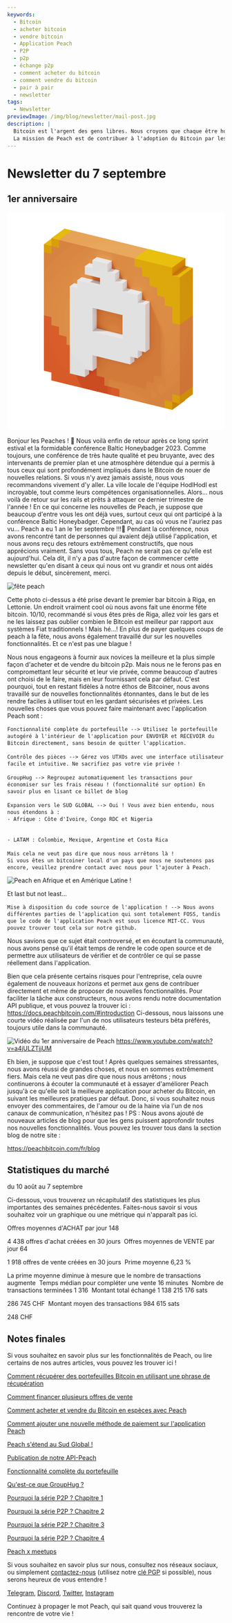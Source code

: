 ```yaml
---
keywords:
  - Bitcoin
  - acheter bitcoin
  - vendre bitcoin
  - Application Peach
  - P2P
  - p2p
  - échange p2p
  - comment acheter du bitcoin
  - comment vendre du bitcoin
  - pair à pair
  - newsletter
tags:
  - Newsletter
previewImage: /img/blog/newsletter/mail-post.jpg
description: |
  Bitcoin est l'argent des gens libres. Nous croyons que chaque être humain a le droit de choisir la monnaie qu'il utilise pour stocker sa richesse, le résultat de son travail, de son temps et de son énergie.
  La mission de Peach est de contribuer à l'adoption du Bitcoin par les personnes.
---
```


# Newsletter du 7 septembre

## 1er anniversaire

![peachy peach bitcoin gif](/img/blog/newsletter/gif-peach.gif)

Bonjour les Peaches ! 🍑
Nous voilà enfin de retour après ce long sprint estival et la formidable conférence Baltic Honeybadger 2023.
Comme toujours, une conférence de très haute qualité et peu bruyante, avec des intervenants de premier plan et une atmosphère détendue qui a permis à tous ceux qui sont profondément impliqués dans le Bitcoin de nouer de nouvelles relations.
Si vous n'y avez jamais assisté, nous vous recommandons vivement d'y aller. La ville locale de l'équipe HodlHodl est incroyable, tout comme leurs compétences organisationnelles.
Alors... nous voilà de retour sur les rails et prêts à attaquer ce dernier trimestre de l'année !
En ce qui concerne les nouvelles de Peach, je suppose que beaucoup d'entre vous les ont déjà vues, surtout ceux qui ont participé à la conférence Baltic Honeybadger. Cependant, au cas où vous ne l'auriez pas vu...
Peach a eu 1 an le 1er septembre !!!🎂
Pendant la conférence, nous avons rencontré tant de personnes qui avaient déjà utilisé l'application, et nous avons reçu des retours extrêmement constructifs, que nous apprécions vraiment. Sans vous tous, Peach ne serait pas ce qu'elle est aujourd'hui.
Cela dit, il n'y a pas d'autre façon de commencer cette newsletter qu'en disant à ceux qui nous ont vu grandir et nous ont aidés depuis le début, sincèrement, merci.

![fête peach](https://img.mailinblue.com/5647291/images/content_library/original/64f9baaacf47e56e5c144ce8.jpeg)

Cette photo ci-dessus a été prise devant le premier bar bitcoin à Riga, en Lettonie. Un endroit vraiment cool où nous avons fait une énorme fête bitcoin. 10/10, recommandé si vous êtes près de Riga, allez voir les gars et ne les laissez pas oublier combien le Bitcoin est meilleur par rapport aux systèmes Fiat traditionnels !
Mais hé...! En plus de payer quelques coups de peach à la fête, nous avons également travaillé dur sur les nouvelles fonctionnalités. Et ce n'est pas une blague !

Nous nous engageons à fournir aux novices la meilleure et la plus simple façon d'acheter et de vendre du bitcoin p2p.
Mais nous ne le ferons pas en compromettant leur sécurité et leur vie privée, comme beaucoup d'autres ont choisi de le faire, mais en leur fournissant cela par défaut.
C'est pourquoi, tout en restant fidèles à notre éthos de Bitcoiner, nous avons travaillé sur de nouvelles fonctionnalités étonnantes, dans le but de les rendre faciles à utiliser tout en les gardant sécurisées et privées. Les nouvelles choses que vous pouvez faire maintenant avec l'application Peach sont :

    Fonctionnalité complète du portefeuille --> Utilisez le portefeuille autogéré à l'intérieur de l'application pour ENVOYER et RECEVOIR du Bitcoin directement, sans besoin de quitter l'application.

    Contrôle des pièces --> Gérez vos UTXOs avec une interface utilisateur facile et intuitive. Ne sacrifiez pas votre vie privée !

    GroupHug --> Regroupez automatiquement les transactions pour économiser sur les frais réseau ! (fonctionnalité sur option) En savoir plus en lisant ce billet de blog

    Expansion vers le SUD GLOBAL --> Oui ! Vous avez bien entendu, nous nous étendons à :
    - Afrique : Côte d'Ivoire, Congo RDC et Nigeria


    - LATAM : Colombie, Mexique, Argentine et Costa Rica

    Mais cela ne veut pas dire que nous nous arrêtons là !
    Si vous êtes un bitcoiner local d'un pays que nous ne soutenons pas encore, veuillez prendre contact avec nous pour l'ajouter à Peach.

![Peach en Afrique et en Amérique Latine !](https://img.mailinblue.com/5647291/images/content_library/original/64f9c0ffe65d8946086ff941.jpg)

Et last but not least...

    Mise à disposition du code source de l'application ! --> Nous avons différentes parties de l'application qui sont totalement FOSS, tandis que le code de l'application Peach est sous licence MIT-CC. Vous pouvez trouver tout cela sur notre github.

Nous savions que ce sujet était controversé, et en écoutant la communauté, nous avons pensé qu'il était temps de rendre le code open source et de permettre aux utilisateurs de vérifier et de contrôler ce qui se passe réellement dans l'application.

Bien que cela présente certains risques pour l'entreprise, cela ouvre également de nouveaux horizons et permet aux gens de contribuer directement et même de proposer de nouvelles fonctionnalités.
Pour faciliter la tâche aux constructeurs, nous avons rendu notre documentation API publique, et vous pouvez la trouver ici : https://docs.peachbitcoin.com/#introduction
Ci-dessous, nous laissons une courte vidéo réalisée par l'un de nos utilisateurs testeurs bêta préférés, toujours utile dans la communauté.

![Vidéo du 1er anniversaire de Peach](https://www.youtube.com/watch?v=a4jULZTjjUM)
https://www.youtube.com/watch?v=a4jULZTjjUM

Eh bien, je suppose que c'est tout ! Après quelques semaines stressantes, nous avons réussi de grandes choses, et nous en sommes extrêmement fiers. Mais cela ne veut pas dire que nous nous arrêtons ; nous continuerons à écouter la communauté et à essayer d'améliorer Peach jusqu'à ce qu'elle soit la meilleure application pour acheter du Bitcoin, en suivant les meilleures pratiques par défaut.
Donc, si vous souhaitez nous envoyer des commentaires, de l'amour ou de la haine via l'un de nos canaux de communication, n'hésitez pas !
PS : Nous avons ajouté de nouveaux articles de blog pour que les gens puissent approfondir toutes nos nouvelles fonctionnalités. Vous pouvez les trouver tous dans la section blog de notre site :

https://peachbitcoin.com/fr/blog

## Statistiques du marché

du 10 août au 7 septembre

Ci-dessous, vous trouverez un récapitulatif des statistiques les plus importantes des semaines précédentes. Faites-nous savoir si vous souhaitez voir un graphique ou une métrique qui n'apparaît pas ici.

Offres moyennes d'ACHAT par jour
148

4 438 offres d'achat créées en 30 jours
­
Offres moyennes de VENTE par jour
64

1 918 offres de vente créées en 30 jours
­
Prime moyenne
6,23 %

La prime moyenne diminue à mesure que le nombre de transactions augmente
­
Temps médian pour compléter une vente
16 minutes
­
Nombre de transactions terminées
1 316
­
Montant total échangé
1 138 215 176 sats

286 745 CHF
­
Montant moyen des transactions
984 615 sats

248 CHF

## Notes finales

Si vous souhaitez en savoir plus sur les fonctionnalités de Peach, ou lire certains de nos autres articles, vous pouvez les trouver ici !

[Comment récupérer des portefeuilles Bitcoin en utilisant une phrase de récupération](https://peachbitcoin.com/fr/blog/how-to-restore-peach-wallet/)

[Comment financer plusieurs offres de vente](https://peachbitcoin.com/fr/blog/funding-multiple-sell-offers/)

[Comment acheter et vendre du Bitcoin en espèces avec Peach](https://peachbitcoin.com/fr/blog/how-to-buy-and-sell-bitcoin-with-cash-using-peach/)

[Comment ajouter une nouvelle méthode de paiement sur l'application Peach](https://peachbitcoin.com/fr/blog/how-to-add-a-payment-method/)

[Peach s'étend au Sud Global !](https://peachbitcoin.com/fr/blog/peach-expands-to-the-global-south/)

[Publication de notre API-Peach](https://peachbitcoin.com/fr/blog/making-our-peach-api-public/)

[Fonctionnalité complète du portefeuille](https://peachbitcoin.com/fr/blog/full-wallet-functionality/)

[Qu'est-ce que GroupHug ?](https://peachbitcoin.com/fr/blog/group-hug/)

[Pourquoi la série P2P ? Chapitre 1](https://peachbitcoin.com/fr/blog/why-p2p-chapter-1/)

[Pourquoi la série P2P ? Chapitre 2](https://peachbitcoin.com/fr/blog/why-p2p-chapter-2/)

[Pourquoi la série P2P ? Chapitre 3](https://peachbitcoin.com/fr/blog/why-p2p-chapter-3-circular-economies/)

[Pourquoi la série P2P ? Chapitre 4](https://peachbitcoin.com/fr/blog/why-p2p-chapter-4-chains-of-trust/)

[Peach x meetups](https://peachbitcoin.com/fr/blog/peach-for-meetups/)

Si vous souhaitez en savoir plus sur nous, consultez nos réseaux sociaux, ou simplement [contactez-nous](mailto:hello@peachbitcoin.com) (utilisez notre [clé PGP](https://keys.openpgp.org/vks/v1/by-fingerprint/48339A19645E2E53488E0E5479E1B270FACD1BD2) si possible), nous serons heureux de vous entendre !

[Telegram](https://t.me/+GkOW1J-ixBBkZWRk), [Discord](https://discord.gg/ypeHz3SW54), [Twitter](https://twitter.com/peachbitcoin), [Instagram](https://instagram.com/peachbitcoin)

Continuez à propager le mot Peach, qui sait quand vous trouverez la rencontre de votre vie !

